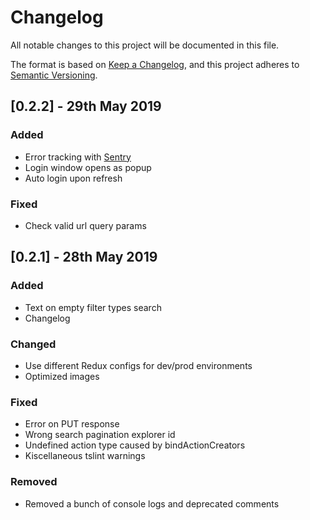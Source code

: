 # Changelog

All notable changes to this project will be documented in this file.

The format is based on [Keep a Changelog](https://keepachangelog.com/en/1.0.0/), and this project adheres to [Semantic Versioning](https://semver.org/spec/v2.0.0.html).

## [0.2.2] - 29th May 2019
### Added
- Error tracking with [Sentry](sentry.io)
- Login window opens as popup
- Auto login upon refresh

### Fixed
- Check valid url query params

## [0.2.1] - 28th May 2019
### Added
- Text on empty filter types search
- Changelog

### Changed
- Use different Redux configs for dev/prod environments
- Optimized images

### Fixed
- Error on PUT response
- Wrong search pagination explorer id
- Undefined action type caused by bindActionCreators
- Kiscellaneous tslint warnings

### Removed
- Removed a bunch of console logs and deprecated comments
